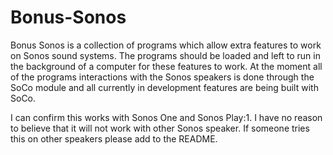 # Bonus-Sonos
Bonus Sonos is a collection of programs which allow extra features to work on Sonos sound systems. The programs should be loaded and left to run in the background of a computer for these features to work. At the moment all of the programs interactions with the Sonos speakers is done through the SoCo module and all currently in development features are being built with SoCo.

I can confirm this works with Sonos One and Sonos Play:1. I have no reason to believe that it will not work with other Sonos speaker. If someone tries this on other speakers please add to the README.
